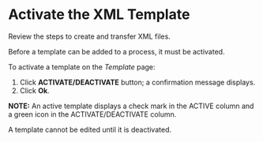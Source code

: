 # Activate the XML Template

<span id="Create and Transfer XML files Steps" class="popUpLink">Review
the steps to create and transfer XML files. </span>

Before a template can be added to a process, it must be activated.

To activate a template on the *Template* page:

1.  Click **ACTIVATE/DEACTIVATE** button; a confirmation message
    displays.
2.  Click **Ok**.

**NOTE:** An active template displays a check mark in the ACTIVE column
and a green icon in the ACTIVATE/DEACTIVATE column.

A template cannot be edited until it is deactivated.
